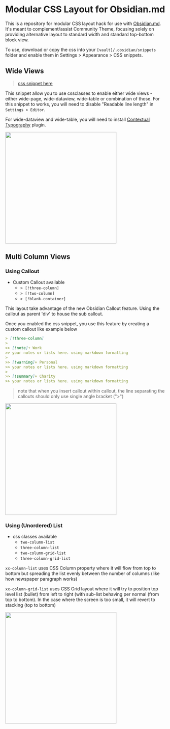 # Modular CSS Layout for Obsidian.md
This is a repository for modular CSS layout hack for use with [Obsidian.md](https://obsidian.md/). It's meant to complement/assist Community Theme, focusing solely on providing alternative layout to standard width and standard top-bottom block view.

To use, download or copy the css into your `[vault]/.obsidian/snippets` folder and enable them in Settings > Appearance > CSS snippets.

## Wide Views
> [css snippet here](https://github.com/efemkay/obsidian-css-layout/blob/main/page%20width%20and%20wide%20views.css)

This snippet allow you to use cssclasses to enable either wide views - either wide-page, wide-dataview, wide-table or combination of those. For this snippet to works, you will need to disable "Readable line length" in `Settings > Editor`.

For wide-dataview and wide-table, you will need to install [Contextual Typography](https://github.com/mgmeyers/obsidian-contextual-typography) plugin.

<img src="https://user-images.githubusercontent.com/42369515/163697717-911d36b3-f505-49c2-803b-775f1d7fae9a.png" height="350px">



## Multi Column Views
### Using Callout
- Custom Callout available
	- `> [!three-column]`
	- `> [!two-column]`
	- `> [!blank-container]`

This layout take advantage of the new Obsidian Callout feature. Using the callout as parent 'div' to house the sub callout.

Once you enabled the css snippet, you use this feature by creating a custom callout like example below

~~~markdown
> [!three-column]
> 
>> [!note]+ Work
>> your notes or lists here. using markdown formatting
>
>> [!warning]+ Personal
>> your notes or lists here. using markdown formatting
>
>> [!summary]+ Charity
>> your notes or lists here. using markdown formatting
~~~
> note that when you insert callout within callout, the line separating the callouts should only use single angle bracket (">")

<img src="https://user-images.githubusercontent.com/42369515/163700561-c8d62aa3-0ac8-488c-a80e-8bfb3b539ca8.png" height="350px" >


### Using (Unordered) List
- css classes available
	- `two-column-list`
	- `three-column-list`
	- `two-column-grid-list`
	- `three-column-grid-list`

`xx-column-list` uses CSS Column property where it will flow from top to bottom but spreading the list evenly between the number of columns (like how newspaper paragraph works)

`xx-column-grid-list` uses CSS Grid layout where it will try to position top level list (bullet) from left to right (with sub-list behaving per normal (from top to bottom). In the case where the screen is too small, it will revert to stacking (top to bottom)

<img src="https://user-images.githubusercontent.com/42369515/163700640-245e4275-f329-4cb2-9138-07cb276354cc.png" height="350px">
